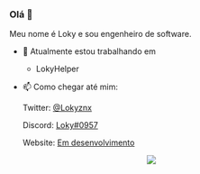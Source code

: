 ### Olá 👋

Meu nome é Loky e sou engenheiro de software.

- 🔭 Atualmente estou trabalhando em
  *  LokyHelper

- 📫 Como chegar até mim:

  Twitter: [@Lokyznx](https://twitter.com/Lokyznx)
  
  Discord: [Loky#0957](https://discord.com/users/894757773928202260)
 
  Website: [Em desenvolvimento]()
  

<p align="center">
 <img src="https://lanyard.cnrad.dev/api/894757773928202260">
</p>
